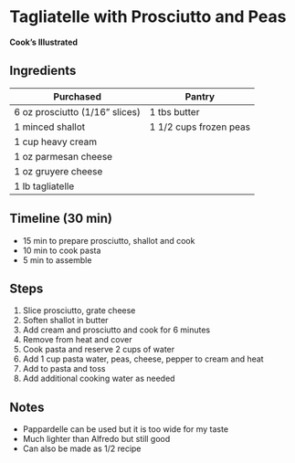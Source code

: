# Tagliatelle with Prosciutto and Peas
**Cook’s Illustrated**


## Ingredients

| Purchased                      | Pantry                 |
| ------------------------------ | ---------------------- |
| 6 oz prosciutto (1/16” slices) | 1 tbs butter           |
| 1 minced shallot               | 1 1/2 cups frozen peas |
| 1 cup heavy cream              |                        |
| 1 oz parmesan cheese           |                        |
| 1 oz gruyere cheese            |                        |
| 1 lb tagliatelle               |                        |

## Timeline (30 min)
- 15 min to prepare prosciutto, shallot and cook
- 10 min to cook pasta
- 5 min to assemble


## Steps
1. Slice prosciutto, grate cheese
2. Soften shallot in butter
3. Add cream and prosciutto and cook for 6 minutes
4. Remove from heat and cover
5. Cook pasta and reserve 2 cups of water
6. Add 1 cup pasta water, peas, cheese, pepper to cream and heat
7. Add to pasta and toss
8. Add additional cooking water as needed


## Notes

- Pappardelle can be used but it is too wide for my taste
- Much lighter than Alfredo but still good
- Can also be made as 1/2 recipe